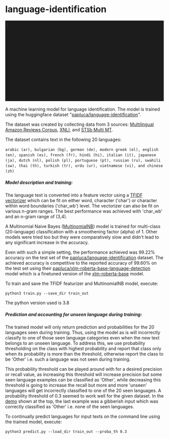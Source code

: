 # language-identification

![Language identification prediction demo](demo/language-identification.gif)

A machine learning model for language identification. The model is trained using the huggingface dataset "[papluca/language-identification](https://huggingface.co/datasets/papluca/language-identification)". 

The dataset was created by collecting data from 3 sources: [Multilingual Amazon Reviews Corpus](https://huggingface.co/datasets/amazon_reviews_multi), [XNLI](https://huggingface.co/datasets/xnli), and [STSb Multi MT](https://huggingface.co/datasets/stsb_multi_mt).

The dataset contains text in the following 20 languages:

`
arabic (ar), bulgarian (bg), german (de), modern greek (el), english (en), spanish (es), french (fr), hindi (hi), italian (it), japanese (ja), dutch (nl), polish (pl), portuguese (pt), russian (ru), swahili (sw), thai (th), turkish (tr), urdu (ur), vietnamese (vi), and chinese (zh)
`

##### Model description and training:

The language text is converted into a feature vector using a [TFIDF vectorizer](https://scikit-learn.org/stable/modules/generated/sklearn.feature_extraction.text.TfidfVectorizer.html) which can be fit on either word, character ('char') or character within word boundaries ('char\_wb') level. The vectorizer can also be fit on various n-gram ranges. The best performance was achieved with 'char\_wb' and an n-gram range of (3,4).

A Multinomial Naive Bayes ([MultinomialNB](https://scikit-learn.org/stable/modules/generated/sklearn.naive_bayes.MultinomialNB.html)) model is trained for multi-class (20-language) classification with a smoothening factor (alpha) of 1. Other models were tried too but they were comparatively slow and didn't lead to any significant increase in the accuracy.

Even with such a simple setting, the performance achieved was 99.22% accuracy on the test set of the [papluca/language-identification](https://huggingface.co/datasets/papluca/language-identification) dataset. The achieved accuracy is competitive to the reported accuracy of 99.60% on the test set using their [papluca/xlm-roberta-base-language-detection](https://huggingface.co/papluca/xlm-roberta-base-language-detection) model which is a finetuned version of the [xlm-roberta-base](https://huggingface.co/xlm-roberta-base) model.

To train and save the TFIDF featurizer and MultinomialNB model, execute:
```
python3 train.py --save_dir train_out
```

The python version used is 3.8

##### Prediction and accounting for unseen language during training:

The trained model will only return prediction and probabilities for the 20 languages seen during training. Thus, using the model as is will incorrectly classify to one of those seen language categories even when the new text belongs to an unseen language. To address this, we use probability thresholding on the class with highest probability and report that class only when its probability is more than the threshold, otherwise report the class to be 'Other' i.e. such a language was not seen during training. 

This probability threshold can be played around with for a desired precision or recall value, as increasing this threshold will increase precision but some seen language examples can be classified as 'Other', while decreasing this threshold is going to increase the recall but more and more 'unseen' languages will get incorrectly classified to one of the 20 seen languages. A probability threshold of 0.3 seemed to work well for the given dataset. In the [demo](demo/language-identification.gif) shown at the top, the last example was a gibberish input which was correctly classified as 'Other' i.e. none of the seen languages.

To continually predict languages for input texts on the command line using the trained model, execute:
```
python3 predict.py --load_dir train_out --proba_th 0.3
```